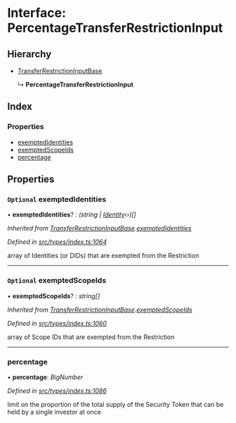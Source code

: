 # Interface: PercentageTransferRestrictionInput

## Hierarchy

* [TransferRestrictionInputBase](transferrestrictioninputbase.md)

  ↳ **PercentageTransferRestrictionInput**

## Index

### Properties

* [exemptedIdentities](percentagetransferrestrictioninput.md#optional-exemptedidentities)
* [exemptedScopeIds](percentagetransferrestrictioninput.md#optional-exemptedscopeids)
* [percentage](percentagetransferrestrictioninput.md#percentage)

## Properties

### `Optional` exemptedIdentities

• **exemptedIdentities**? : *(string | [Identity](../classes/identity.md)‹›)[]*

*Inherited from [TransferRestrictionInputBase](transferrestrictioninputbase.md).[exemptedIdentities](transferrestrictioninputbase.md#optional-exemptedidentities)*

*Defined in [src/types/index.ts:1064](https://github.com/PolymathNetwork/polymesh-sdk/blob/959efb76/src/types/index.ts#L1064)*

array of Identities (or DIDs) that are exempted from the Restriction

___

### `Optional` exemptedScopeIds

• **exemptedScopeIds**? : *string[]*

*Inherited from [TransferRestrictionInputBase](transferrestrictioninputbase.md).[exemptedScopeIds](transferrestrictioninputbase.md#optional-exemptedscopeids)*

*Defined in [src/types/index.ts:1060](https://github.com/PolymathNetwork/polymesh-sdk/blob/959efb76/src/types/index.ts#L1060)*

array of Scope IDs that are exempted from the Restriction

___

###  percentage

• **percentage**: *BigNumber*

*Defined in [src/types/index.ts:1086](https://github.com/PolymathNetwork/polymesh-sdk/blob/959efb76/src/types/index.ts#L1086)*

limit on the proportion of the total supply of the Security Token that can be held by a single investor at once
